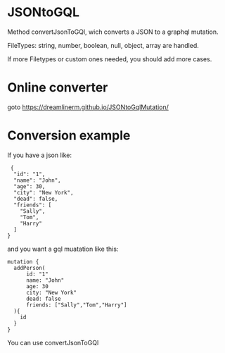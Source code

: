 # JSONtoGQL
Method convertJsonToGQl, wich converts a JSON to a graphql mutation.

FileTypes:
    string,
    number,
    boolean,
    null,
    object,
    array are handled.

If more Filetypes or custom ones needed, you should add more cases.

# Online converter
goto https://dreamlinerm.github.io/JSONtoGqlMutation/

# Conversion example

If you have a json like:
```
 {
  "id": "1",
  "name": "John",
  "age": 30,
  "city": "New York",
  "dead": false,
  "friends": [
    "Sally",
    "Tom",
    "Harry"
  ]
}
```
  and you want a gql muatation like this:
  ```
  mutation {
    addPerson(
        id: "1"
        name: "John"
        age: 30
        city: "New York"
        dead: false
        friends: ["Sally","Tom","Harry"]
    ){
      id
    }
}
```
You can use convertJsonToGQl
